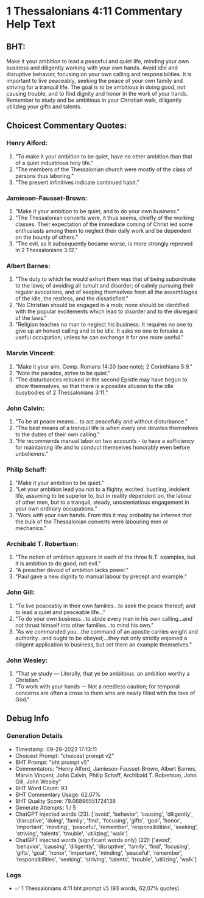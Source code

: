 # 1 Thessalonians 4:11 Commentary Help Text

## BHT:
Make it your ambition to lead a peaceful and quiet life, minding your own business and diligently working with your own hands. Avoid idle and disruptive behavior, focusing on your own calling and responsibilities. It is important to live peaceably, seeking the peace of your own family and striving for a tranquil life. The goal is to be ambitious in doing good, not causing trouble, and to find dignity and honor in the work of your hands. Remember to study and be ambitious in your Christian walk, diligently utilizing your gifts and talents.

## Choicest Commentary Quotes:
### Henry Alford:
1. "To make it your ambition to be quiet, have no other ambition than that of a quiet industrious holy life."
2. "The members of the Thessalonian church were mostly of the class of persons thus laboring."
3. "The present infinitives indicate continued habit."

### Jamieson-Fausset-Brown:
1. "Make it your ambition to be quiet, and to do your own business." 
2. "The Thessalonian converts were, it thus seems, chiefly of the working classes. Their expectation of the immediate coming of Christ led some enthusiasts among them to neglect their daily work and be dependent on the bounty of others." 
3. "The evil, as it subsequently became worse, is more strongly reproved in 2 Thessalonians 3:12."

### Albert Barnes:
1. "The duty to which he would exhort them was that of being subordinate to the laws; of avoiding all tumult and disorder; of calmly pursuing their regular avocations, and of keeping themselves from all the assemblages of the idle, the restless, and the dissatisfied."
2. "No Christian should be engaged in a mob; none should be identified with the popular excitements which lead to disorder and to the disregard of the laws."
3. "Religion teaches no man to neglect his business. It requires no one to give up an honest calling and to be idle. It asks no one to forsake a useful occupation; unless he can exchange it for one more useful."

### Marvin Vincent:
1. "Make it your aim. Comp. Romans 14:20 (see note); 2 Corinthians 5:9."
2. "Note the paradox, strive to be quiet."
3. "The disturbances rebuked in the second Epistle may have begun to show themselves, so that there is a possible allusion to the idle busybodies of 2 Thessalonians 3:11."

### John Calvin:
1. "To be at peace means... to act peacefully and without disturbance." 
2. "The best means of a tranquil life is when every one devotes themselves to the duties of their own calling." 
3. "He recommends manual labor on two accounts - to have a sufficiency for maintaining life and to conduct themselves honorably even before unbelievers."

### Philip Schaff:
1. "Make it your ambition to be quiet."
2. "Let your ambition lead you not to a flighty, excited, bustling, indolent life, assuming to be superior to, but in reality dependent on, the labour of other men, but to a tranquil, steady, unostentatious engagement in your own ordinary occupations."
3. "Work with your own hands. From this it may probably be inferred that the bulk of the Thessalonian converts were labouring men or mechanics."

### Archibald T. Robertson:
1. "The notion of ambition appears in each of the three N.T. examples, but it is ambition to do good, not evil."
2. "A preacher devoid of ambition lacks power."
3. "Paul gave a new dignity to manual labour by precept and example."

### John Gill:
1. "To live peaceably in their own families...to seek the peace thereof; and to lead a quiet and peaceable life..."  
2. "To do your own business...to abide every man in his own calling...and not thrust himself into other families...to mind his own."  
3. "As we commanded you...the command of an apostle carries weight and authority...and ought to be obeyed;...they not only strictly enjoined a diligent application to business, but set them an example themselves."

### John Wesley:
1. "That ye study — Literally, that ye be ambitious: an ambition worthy a Christian."
2. "To work with your hands — Not a needless caution; for temporal concerns are often a cross to them who are newly filled with the love of God."


## Debug Info
### Generation Details
- Timestamp: 09-28-2023 17:13:11
- Choicest Prompt: "choicest prompt v2"
- BHT Prompt: "bht prompt v5"
- Commentators: "Henry Alford, Jamieson-Fausset-Brown, Albert Barnes, Marvin Vincent, John Calvin, Philip Schaff, Archibald T. Robertson, John Gill, John Wesley"
- BHT Word Count: 93
- BHT Commentary Usage: 62.07%
- BHT Quality Score: 79.06896551724138
- Generate Attempts: 1 / 5
- ChatGPT injected words (23):
	['avoid', 'behavior', 'causing', 'diligently', 'disruptive', 'doing', 'family', 'find', 'focusing', 'gifts', 'goal', 'honor', 'important', 'minding', 'peaceful', 'remember', 'responsibilities', 'seeking', 'striving', 'talents', 'trouble', 'utilizing', 'walk']
- ChatGPT injected words (significant words only) (22):
	['avoid', 'behavior', 'causing', 'diligently', 'disruptive', 'family', 'find', 'focusing', 'gifts', 'goal', 'honor', 'important', 'minding', 'peaceful', 'remember', 'responsibilities', 'seeking', 'striving', 'talents', 'trouble', 'utilizing', 'walk']

### Logs
- ✅ 1 Thessalonians 4:11 bht prompt v5 (93 words, 62.07% quotes)